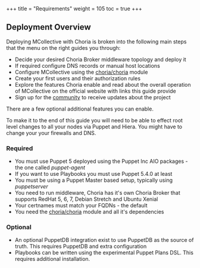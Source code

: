 +++
title = "Requirements"
weight = 105
toc = true
+++

## Deployment Overview

Deploying MCollective with Choria is broken into the following main steps that the menu on the right guides you through:

  * Decide your desired Choria Broker middleware topology and deploy it
  * If required configure DNS records or manual host locations
  * Configure MCollective using the [choria/choria](https://forge.puppet.com/choria/choria) module
  * Create your first users and their authorization rules
  * Explore the features Choria enable and read about the overall operation of MCollective on the official website with links this guide provide
  * Sign up for the [community](https://groups.google.com/forum/#!forum/choria-users) to receive updates about the project

There are a few optional additional features you can enable.

To make it to the end of this guide you will need to be able to effect root level changes to all your nodes via Puppet and Hiera.  You might have to change your your firewalls and DNS.

### Required

  * You must use Puppet 5 deployed using the Puppet Inc AIO packages - the one called _puppet-agent_
  * If you want to use Playbooks you must use Puppet 5.4.0 at least
  * You must be using a Puppet Master based setup, typically using _puppetserver_
  * You need to run middleware, Choria has it's own Choria Broker that supports RedHat 5, 6, 7, Debian Stretch and Ubuntu Xenial
  * Your certnames must match your FQDNs - the default
  * You need the [choria/choria](https://forge.puppet.com/choria/choria) module and all it's dependencies

### Optional

  * An optional PuppetDB integration exist to use PuppetDB as the source of truth.  This requires PuppetDB and extra configuration
  * Playbooks can be written using the experimental Puppet Plans DSL.  This requires additional installation.
